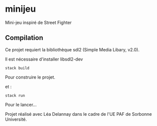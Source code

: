 # minijeu

Mini-jeu inspiré de Street Fighter

## Compilation

Ce projet requiert la bibliothèque sdl2 (Simple Media Libary, v2.0).

Il est nécessaire d'installer libsdl2-dev

```
stack build
```

Pour construire le projet.

et :

```
stack run
```

Pour le lancer...

Projet réalisé avec Léa Delannay dans le cadre de l'UE PAF de Sorbonne Université.

